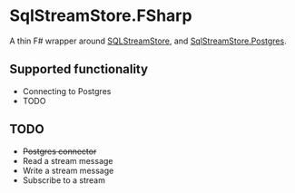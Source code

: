 # SqlStreamStore.FSharp

A thin F# wrapper around [SQLStreamStore](https://www.nuget.org/packages/SqlStreamStore), and [SqlStreamStore.Postgres](https://www.nuget.org/packages/SqlStreamStore.Postgres).

## Supported functionality
- Connecting to Postgres
- TODO

## TODO

- ~~Postgres connector~~
- Read a stream message
- Write a stream message
- Subscribe to a stream

